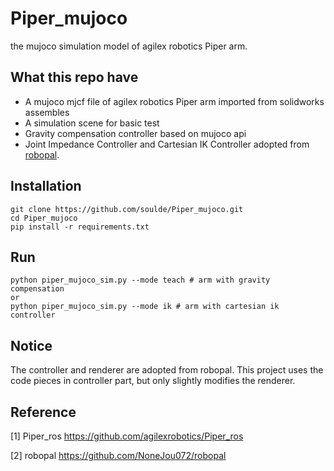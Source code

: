 # Piper_mujoco
the mujoco simulation model of agilex robotics Piper arm.

## What this repo have
- A mujoco mjcf file of agilex robotics Piper arm imported from solidworks assembles
- A simulation scene for basic test
- Gravity compensation controller based on mujoco api
- Joint Impedance Controller and Cartesian IK Controller adopted from [robopal](https://github.com/NoneJou072/robopal).

## Installation
```shell
git clone https://github.com/soulde/Piper_mujoco.git
cd Piper_mujoco
pip install -r requirements.txt
```

## Run
```shell
python piper_mujoco_sim.py --mode teach # arm with gravity compensation
or 
python piper_mujoco_sim.py --mode ik # arm with cartesian ik controller
```
## Notice
The controller and renderer are adopted from robopal. This project uses the code pieces in controller part, but only slightly modifies the renderer.
## Reference
[1] Piper_ros https://github.com/agilexrobotics/Piper_ros

[2] robopal https://github.com/NoneJou072/robopal
